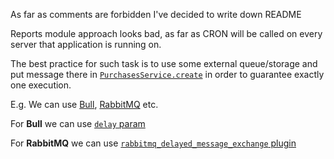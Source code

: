 As far as comments are forbidden I've decided to write down README

Reports module approach looks bad, as far as CRON will be called on
every server that application is running on.

The best practice for such task is to use some external queue/storage 
and put message there in [`PurchasesService.create`](../purchases/services/purchases.service.ts) in order to guarantee exactly one execution.

E.g. We can use [Bull](https://github.com/OptimalBits/bull), [RabbitMQ](https://www.rabbitmq.com) etc.

For **Bull** we can use [`delay` param](https://docs.nestjs.com/techniques/queues#job-options-1)

For **RabbitMQ** we can use [
`rabbitmq_delayed_message_exchange` plugin](https://www.rabbitmq.com/blog/2015/04/16/scheduling-messages-with-rabbitmq)
